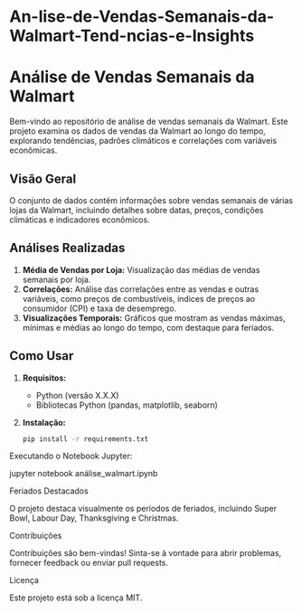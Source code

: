 # An-lise-de-Vendas-Semanais-da-Walmart-Tend-ncias-e-Insights

# Análise de Vendas Semanais da Walmart

Bem-vindo ao repositório de análise de vendas semanais da Walmart. Este projeto examina os dados de vendas da Walmart ao longo do tempo, explorando tendências, padrões climáticos e correlações com variáveis econômicas.

## Visão Geral

O conjunto de dados contém informações sobre vendas semanais de várias lojas da Walmart, incluindo detalhes sobre datas, preços, condições climáticas e indicadores econômicos.

## Análises Realizadas

1. **Média de Vendas por Loja:** Visualização das médias de vendas semanais por loja.
2. **Correlações:** Análise das correlações entre as vendas e outras variáveis, como preços de combustíveis, índices de preços ao consumidor (CPI) e taxa de desemprego.
3. **Visualizações Temporais:** Gráficos que mostram as vendas máximas, mínimas e médias ao longo do tempo, com destaque para feriados.

## Como Usar

1. **Requisitos:**
   - Python (versão X.X.X)
   - Bibliotecas Python (pandas, matplotlib, seaborn)

2. **Instalação:**
   ```bash
   pip install -r requirements.txt

Executando o Notebook Jupyter:

jupyter notebook análise_walmart.ipynb

Feriados Destacados

O projeto destaca visualmente os períodos de feriados, incluindo Super Bowl, Labour Day, Thanksgiving e Christmas.

Contribuições

Contribuições são bem-vindas! Sinta-se à vontade para abrir problemas, fornecer feedback ou enviar pull requests.

Licença

Este projeto está sob a licença MIT.
